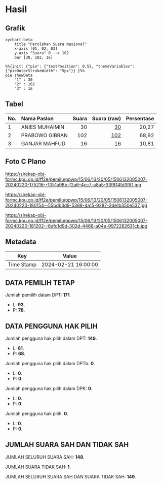 # Hasil

## Grafik

```mermaid
xychart-beta
    title "Perolehan Suara Nasional"
    x-axis [01, 02, 03]
    y-axis "Suara" 0 --> 102
    bar [30, 102, 16]
```

```mermaid
%%{init: {"pie": {"textPosition": 0.5}, "themeVariables": {"pieOuterStrokeWidth": "5px"}} }%%
pie showData
    "1" : 30
    "2" : 102
    "3" : 16
```

## Tabel

| No. | Nama Paslon    | Suara | Suara (raw) | Persentase |
|:--- |:-------------- | -----:| -----------:| ----------:|
| 1   | ANIES MUHAIMIN | 30    | [30][p-1]   | 20,27      |
| 2   | PRABOWO GIBRAN | 102   | [102][p-2]  | 68,92      |
| 3   | GANJAR MAHFUD  | 16    | [16][p-3]   | 10,81      |


[p-1]: https://github.com/gigit-pemilu/pemilu-2024/blob/main/pilpres/hitung-suara/sub/15-jambi/sub/06-tanjung-jabung-barat/sub/13-senyerang/sub/2005-margo-rukun/sub/007-tps/sub/paslon-1.txt
[p-2]: https://github.com/gigit-pemilu/pemilu-2024/blob/main/pilpres/hitung-suara/sub/15-jambi/sub/06-tanjung-jabung-barat/sub/13-senyerang/sub/2005-margo-rukun/sub/007-tps/sub/paslon-2.txt
[p-3]: https://github.com/gigit-pemilu/pemilu-2024/blob/main/pilpres/hitung-suara/sub/15-jambi/sub/06-tanjung-jabung-barat/sub/13-senyerang/sub/2005-margo-rukun/sub/007-tps/sub/paslon-3.txt

## Foto C Plano

https://sirekap-obj-formc.kpu.go.id/ff2e/pemilu/ppwp/15/06/13/20/05/1506132005007-20240220-175216--1051a98b-f2a6-4cc7-a8a5-33f814fd3f81.jpg

https://sirekap-obj-formc.kpu.go.id/ff2e/pemilu/ppwp/15/06/13/20/05/1506132005007-20240220-180154--55bdb3d9-5389-4a15-9287-3de1b350e537.jpg

https://sirekap-obj-formc.kpu.go.id/ff2e/pemilu/ppwp/15/06/13/20/05/1506132005007-20240220-181202--6dfc1d9d-302d-4468-a04e-9972282631cb.jpg


## Metadata

| Key        | Value               |
| ---------- | ------------------- |
| Time Stamp | 2024-02-21 16:00:00 |


## DATA PEMILIH TETAP

Jumlah pemilih dalam DPT: **171**.
 * L: **93**.
 * P: **78**.

## DATA PENGGUNA HAK PILIH

Jumlah pengguna hak pilih dalam DPT: **149**.
 * L: **81**.
 * P: **68**.

Jumlah pengguna hak pilih dalam DPTb: **0**.
 * L: **0**.
 * P: **0**.

Jumlah pengguna hak pilih dalam DPK: **0**.
 * L: **0**.
 * P: **0**.

Jumlah pengguna hak pilih: **0**.
 * L: **0**.
 * P: **0**.

## JUMLAH SUARA SAH DAN TIDAK SAH

JUMLAH SELURUH SUARA SAH: **148**.

JUMLAH SUARA TIDAK SAH: **1**.

JUMLAH SELURUH SUARA SAH DAN SUARA TIDAK SAH: **149**.


